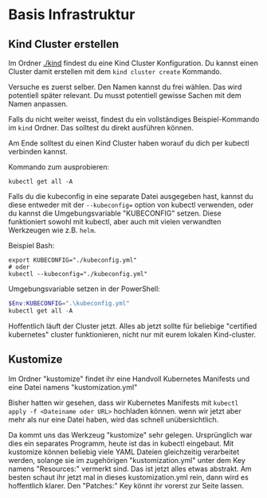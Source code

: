 # Basis Infrastruktur

## Kind Cluster erstellen

Im Ordner [./kind](./kind) findest du eine Kind Cluster Konfiguration. Du kannst einen Cluster damit erstellen mit dem `kind cluster create` Kommando.

Versuche es zuerst selber. Den Namen kannst du frei wählen. Das wird potentiell später relevant. Du musst potentiell gewisse Sachen mit dem Namen anpassen. 

Falls du nicht weiter weisst, findest du ein vollständiges Beispiel-Kommando im `kind` Ordner. Das solltest du direkt ausführen können. 

Am Ende solltest du einen Kind Cluster haben worauf du dich per kubectl verbinden kannst.

Kommando zum ausprobieren:

```
kubectl get all -A
```

Falls du die kubeconfig in eine separate Datei ausgegeben hast, kannst du diese entweder mit der `--kubeconfig=` option von kubectl verwenden, oder du kannst die Umgebungsvariable "KUBECONFIG" setzen. Diese funktioniert sowohl mit kubectl, aber auch mit vielen verwandten Werkzeugen wie z.B. `helm`.

Beispiel Bash:

```shell
export KUBECONFIG="./kubeconfig.yml"
# oder
kubectl --kubeconfig="./kubeconfig.yml"
```

Umgebungsvariable setzen in der PowerShell:
```powershell
$Env:KUBECONFIG=".\kubeconfig.yml"
kubectl get all -A
```

Hoffentlich läuft der Cluster jetzt. Alles ab jetzt sollte für beliebige "certified kubernetes" cluster funktionieren, nicht nur mit eurem lokalen Kind-cluster. 

## Kustomize 

Im Ordner "kustomize" findet ihr eine Handvoll Kubernetes Manifests und eine Datei namens "kustomization.yml"

Bisher hatten wir gesehen, dass wir Kubernetes Manifests mit `kubectl apply -f <Dateiname oder URL>` hochladen können. wenn wir jetzt aber mehr als nur eine Datei haben, wird das schnell unübersichtlich. 

Da kommt uns das Werkzeug "kustomize" sehr gelegen. Ursprünglich war dies ein separates Programm, heute ist das in kubectl eingebaut. Mit kustomize können beliebig viele YAML Dateien gleichzeitig verarbeitet werden, solange sie im zugehörigen "kustomization.yml" unter dem Key namens "Resources:" vermerkt sind. Das ist jetzt alles etwas abstrakt. Am besten schaut ihr jetzt mal in dieses kustomization.yml rein, dann wird es hoffentlich klarer. Den "Patches:" Key könnt ihr vorerst zur Seite lassen.


